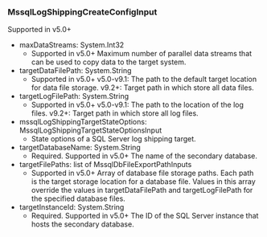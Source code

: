 ### MssqlLogShippingCreateConfigInput
Supported in v5.0+

- maxDataStreams: System.Int32
  - Supported in v5.0+
      Maximum number of parallel data streams that can be used to copy data to the target system.
- targetDataFilePath: System.String
  - Supported in v5.0+
      v5.0-v9.1: The path to the default target location for data file storage.
      v9.2+: Target path in which store all data files.
- targetLogFilePath: System.String
  - Supported in v5.0+
      v5.0-v9.1: The path to the location of the log files.
      v9.2+: Target path in which store all log files.
- mssqlLogShippingTargetStateOptions: MssqlLogShippingTargetStateOptionsInput
  - State options of a SQL Server log shipping target.
- targetDatabaseName: System.String
  - Required. Supported in v5.0+
      The name of the secondary database.
- targetFilePaths: list of MssqlDbFileExportPathInputs
  - Supported in v5.0+
      Array of database file storage paths. Each path is the target storage location for a database file. Values in this array override the values in targetDataFilePath and targetLogFilePath for the specified database files.
- targetInstanceId: System.String
  - Required. Supported in v5.0+
      The ID of the SQL Server instance that hosts the secondary database.
